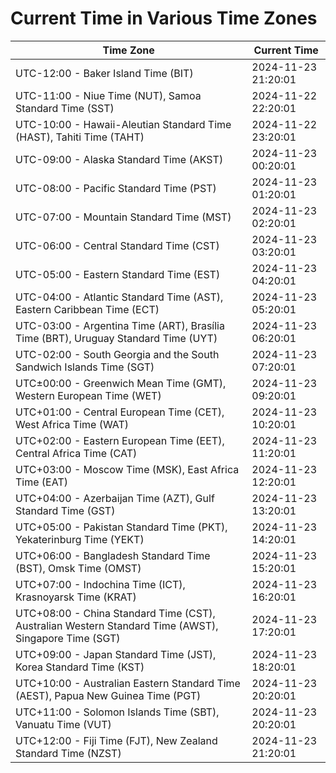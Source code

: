 # Current Time in Various Time Zones

| Time Zone | Current Time |
|-----------|--------------|
| UTC-12:00 - Baker Island Time (BIT) | 2024-11-23 21:20:01 |
| UTC-11:00 - Niue Time (NUT), Samoa Standard Time (SST) | 2024-11-22 22:20:01 |
| UTC-10:00 - Hawaii-Aleutian Standard Time (HAST), Tahiti Time (TAHT) | 2024-11-22 23:20:01 |
| UTC-09:00 - Alaska Standard Time (AKST) | 2024-11-23 00:20:01 |
| UTC-08:00 - Pacific Standard Time (PST) | 2024-11-23 01:20:01 |
| UTC-07:00 - Mountain Standard Time (MST) | 2024-11-23 02:20:01 |
| UTC-06:00 - Central Standard Time (CST) | 2024-11-23 03:20:01 |
| UTC-05:00 - Eastern Standard Time (EST) | 2024-11-23 04:20:01 |
| UTC-04:00 - Atlantic Standard Time (AST), Eastern Caribbean Time (ECT) | 2024-11-23 05:20:01 |
| UTC-03:00 - Argentina Time (ART), Brasília Time (BRT), Uruguay Standard Time (UYT) | 2024-11-23 06:20:01 |
| UTC-02:00 - South Georgia and the South Sandwich Islands Time (SGT) | 2024-11-23 07:20:01 |
| UTC±00:00 - Greenwich Mean Time (GMT), Western European Time (WET) | 2024-11-23 09:20:01 |
| UTC+01:00 - Central European Time (CET), West Africa Time (WAT) | 2024-11-23 10:20:01 |
| UTC+02:00 - Eastern European Time (EET), Central Africa Time (CAT) | 2024-11-23 11:20:01 |
| UTC+03:00 - Moscow Time (MSK), East Africa Time (EAT) | 2024-11-23 12:20:01 |
| UTC+04:00 - Azerbaijan Time (AZT), Gulf Standard Time (GST) | 2024-11-23 13:20:01 |
| UTC+05:00 - Pakistan Standard Time (PKT), Yekaterinburg Time (YEKT) | 2024-11-23 14:20:01 |
| UTC+06:00 - Bangladesh Standard Time (BST), Omsk Time (OMST) | 2024-11-23 15:20:01 |
| UTC+07:00 - Indochina Time (ICT), Krasnoyarsk Time (KRAT) | 2024-11-23 16:20:01 |
| UTC+08:00 - China Standard Time (CST), Australian Western Standard Time (AWST), Singapore Time (SGT) | 2024-11-23 17:20:01 |
| UTC+09:00 - Japan Standard Time (JST), Korea Standard Time (KST) | 2024-11-23 18:20:01 |
| UTC+10:00 - Australian Eastern Standard Time (AEST), Papua New Guinea Time (PGT) | 2024-11-23 20:20:01 |
| UTC+11:00 - Solomon Islands Time (SBT), Vanuatu Time (VUT) | 2024-11-23 20:20:01 |
| UTC+12:00 - Fiji Time (FJT), New Zealand Standard Time (NZST) | 2024-11-23 21:20:01 |
